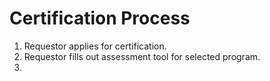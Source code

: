 # Certification Process

1. Requestor applies for certification.
2. Requestor fills out assessment tool for selected program.
3. 
